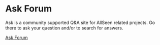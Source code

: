 # Ask Forum

Ask is a community supported Q&A site for AllSeen related projects. Go there to ask your question and/or to search for answers.

[Ask Forum][ask]

[ask]: https://ask.allseenalliance.org/

